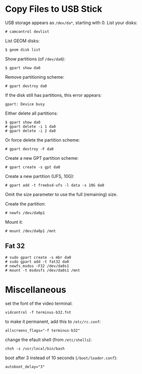 # Copy Files to USB Stick

USB storage appears as `/dev/da*`, starting with 0. List your disks:

	# camcontrol devlist

List GEOM disks:

	$ geom disk list

Show partitions (of `/dev/da0`):

	$ gpart show da0

Remove partitioning scheme:

	# gpart destroy da0

If the disk still has partitions, this error appears:

	gpart: Device busy

Either delete all partitions:

	$ gpart show da0
	# gpart delete -i 1 da0
	# gpart delete -i 2 da0

Or force delete the partition scheme:

	# gpart destroy -F da0

Create a new GPT partition scheme:

	# gpart create -s gpt da0

Create a new partition (UFS, 10G):

	# gpart add -t freebsd-ufs -l data -s 10G da0

Omit the size parameter to use the full (remaining) size.

Create the partition:

	# newfs /dev/da0p1

Mount it:

	# mount /dev/da0p1 /mnt

## Fat 32

	# sudo gpart create -s mbr da0
	# sudo gpart add -t fat32 da0
	# newfs_msdos -F32 /dev/da0s1
	# mount -t msdosfs /dev/da0s1 /mnt

# Miscellaneous

set the font of the video terminal:

	vidcontrol -f terminus-b32.fnt

to make it permanent, add this to `/etc/rc.conf`:

	allscreens_flags="-f terminus-b32"

change the efault shell (from `/etc/shells`):

	chsh -s /usr/local/bin/bash

boot after 3 instead of 10 seconds (`/boot/loader.conf`):

	autoboot_delay="3"
